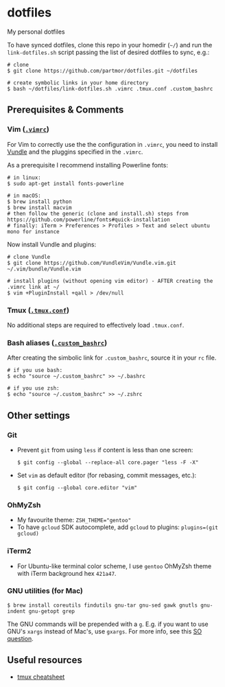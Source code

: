 # dotfiles
My personal dotfiles

To have synced dotfiles, clone this repo in your homedir (`~/`) and run the `link-dotfiles.sh` script passing the list of desired dotfiles to sync, e.g.:

```
# clone
$ git clone https://github.com/partmor/dotfiles.git ~/dotfiles

# create symbolic links in your home directory
$ bash ~/dotfiles/link-dotfiles.sh .vimrc .tmux.conf .custom_bashrc
```

## Prerequisites & Comments

### Vim ([`.vimrc`](.vimrc))

For Vim to correctly use the the configuration in `.vimrc`, you need to install [Vundle](https://github.com/VundleVim/Vundle.vim) and the pluggins specified in the `.vimrc`.

As a prerequisite I recommend installing Powerline fonts:
```
# in linux:
$ sudo apt-get install fonts-powerline

# in macOS:
$ brew install python
$ brew install macvim
# then follow the generic (clone and install.sh) steps from https://github.com/powerline/fonts#quick-installation
# finally: iTerm > Preferences > Profiles > Text and select ubuntu mono for instance
```

Now install Vundle and plugins:

```
# clone Vundle
$ git clone https://github.com/VundleVim/Vundle.vim.git ~/.vim/bundle/Vundle.vim

# install plugins (without opening vim editor) - AFTER creating the .vimrc link at ~/
$ vim +PluginInstall +qall > /dev/null
```
### Tmux ([`.tmux.conf`](.tmux.conf))

No additional steps are required to effectively load `.tmux.conf`.

### Bash aliases ([`.custom_bashrc`](.custom_bashrc))

After creating the simbolic link for `.custom_bashrc`, source it in your `rc` file.

```
# if you use bash:
$ echo "source ~/.custom_bashrc" >> ~/.bashrc

# if you use zsh:
$ echo "source ~/.custom_bashrc" >> ~/.zshrc 
```

## Other settings

### Git

+ Prevent `git` from using `less` if content is less than one screen:
  ```
  $ git config --global --replace-all core.pager "less -F -X"
  ```
+ Set `vim` as default editor (for rebasing, commit messages, etc.):
  ```
  $ git config --global core.editor "vim"
  ```

### OhMyZsh

+ My favourite theme: `ZSH_THEME="gentoo"`
+ To have `gcloud` SDK autocomplete, add `gcloud` to plugins: `plugins=(git gcloud)`

### iTerm2

+ For Ubuntu-like terminal color scheme, I use `gentoo` OhMyZsh theme with iTerm background hex `421a47`.

### GNU utilities (for Mac)

```
$ brew install coreutils findutils gnu-tar gnu-sed gawk gnutls gnu-indent gnu-getopt grep
```

The GNU commands will be prepended with a `g`. E.g. if you want to use GNU's `xargs` instead of Mac's, use `gxargs`.
For more info, see this [SO question](https://apple.stackexchange.com/questions/69223/how-to-replace-mac-os-x-utilities-with-gnu-core-utilities).

## Useful resources

+ [tmux cheatsheet](https://gist.github.com/MohamedAlaa/2961058)
